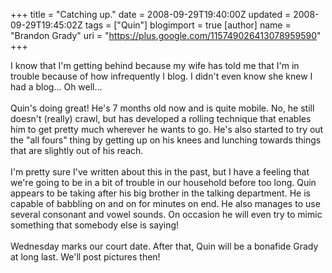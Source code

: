 +++
title = "Catching up."
date = 2008-09-29T19:40:00Z
updated = 2008-09-29T19:45:02Z
tags = ["Quin"]
blogimport = true 
[author]
	name = "Brandon Grady"
	uri = "https://plus.google.com/115749026413078959590"
+++

I know that I'm getting  behind because my wife has told me that I'm in trouble because of how infrequently I blog.  I didn't even know she knew I had a blog...  Oh well...<br /><br />Quin's doing great!  He's 7 months old now and is quite mobile.  No, he still doesn't (really) crawl, but has developed a rolling technique that enables him to get pretty much wherever he wants to go.  He's also started to try out the "all fours" thing by getting up on his knees and lunching towards things that are slightly out of his reach.<br /><br />I'm pretty sure I've written about this in the past, but I have a feeling that we're going to be in a bit of trouble in our household before too long.  Quin appears to be taking after his big brother in the talking department.  He is capable of babbling on and on for minutes on end.  He also manages to use several consonant and vowel sounds.  On occasion he will even try to mimic something that somebody else is saying!<br /><br />Wednesday marks our court date.  After that, Quin will be a bonafide Grady at long last.  We'll post pictures then!
